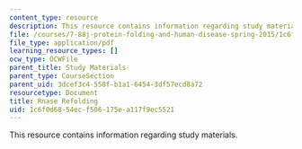 ```yaml
---
content_type: resource
description: This resource contains information regarding study materials.
file: /courses/7-88j-protein-folding-and-human-disease-spring-2015/1c6f0d6854ecf506175ea117f9ec5521_MIT7_88JS15_Rnase.pdf
file_type: application/pdf
learning_resource_types: []
ocw_type: OCWFile
parent_title: Study Materials
parent_type: CourseSection
parent_uid: 3dcef3c4-558f-b1a1-6454-3df57ecd8a72
resourcetype: Document
title: Rnase Refolding
uid: 1c6f0d68-54ec-f506-175e-a117f9ec5521
---
```

This resource contains information regarding study materials.

